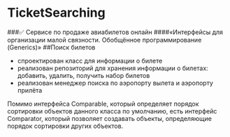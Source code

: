 # TicketSearching
###:white_check_mark: Cервисе по продаже авиабилетов онлайн
####«Интерфейсы для организации малой связности. Обобщённое программирование (Generics)»
##Поиск билетов
* cпроектирован класс для информации о билете
* реализован репозиторий для хранения информации о билетах: добавить, удалить, получить набор билетов
* реализован менеджер поиска по аэропорту вылета и аэропорту прилёта

Помимо интерфейса Comparable, который определяет порядок сортировки объектов данного класса по умолчанию, есть интерфейс Comparator, который позволяет создавать объекты, определяющие порядок сортировки других объектов.
